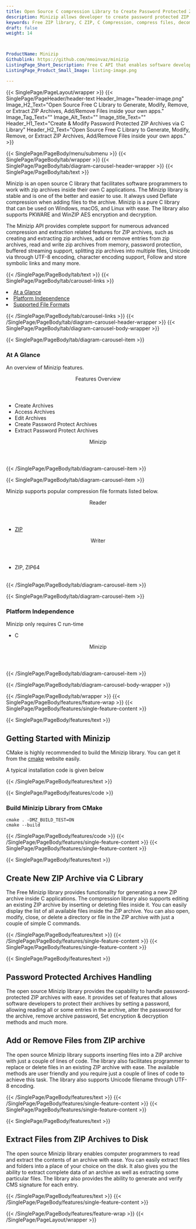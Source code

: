 ```yaml
---
title: Open Source C compression Library to Create Password Protected ZIP Archives
description: Minizip allows developer to create password protected ZIP archives, add or remove files from ZIP archives via C API
keywords: Free ZIP library, C ZIP, C Compression, compress files, decompress files, ZIP C API, PHP compression Library, Open Source C Library, C Zip programming, create zip archives, Opening zip archives, Modify ZIP archives, save archive to a file, List zip archive, password protected ZIP archives
draft: false
weight: 14



ProductName: Minizip
Githublink: https://github.com/nmoinvaz/minizip
ListingPage_Short_Description: Free C API that enables software developers to create and modify new ZIP archives, manage password protected ZIP archives, add/remove files in archives & more.
ListingPage_Product_Small_Image: listing-image.png 

---
```


{{< SinglePage/PageLayout/wrapper >}}
{{< SinglePage/PageHeader/header-text
Header_Image="header-image.png"
Image_H2_Text="Open Source Free C Library to Generate, Modify, Remove, or Extract ZIP Archives, Add/Remove Files inside your own apps."
Image_Tag_Text=""
Image_Alt_Text=""
Image_title_Text=""
Header_H1_Text="Create & Modify Password Protected ZIP Archives via C Library"
Header_H2_Text="Open Source Free C Library to Generate, Modify, Remove, or Extract ZIP Archives, Add/Remove Files inside your own apps." >}}

{{< SinglePage/PageBody/menu/submenu >}}
{{< SinglePage/PageBody/tab/wrapper >}}
{{< SinglePage/PageBody/tab/diagram-carousel-header-wrapper >}}
{{< SinglePage/PageBody/tab/text >}}



<p>Minizip is an open source C library that facilitates software programmers to work with zip archives inside their own C applications. The Minizip library is stable and is one of the better and easier to use. It always used Deflate compression when adding files to the archive. Minizip is a pure C library that can be used on Windows, macOS, and Linux with ease. The library also supports PKWARE and WinZIP AES encryption and decryption.</p>
<p>The Minizip API provides complete support for numerous advanced compression and extraction related features for ZIP archives, such as creating and extracting zip archives, add or remove entries from zip archives, read and write zip archives from memory, password protection, buffered streaming support, splitting zip archives into multiple files, Unicode via through UTF-8 encoding, character encoding support, Follow and store symbolic links and many more.</p>


{{< /SinglePage/PageBody/tab/text >}}
{{< SinglePage/PageBody/tab/carousel-links >}}

<li data-target="#diagramcarousel" data-slide-to="0"><a href="#">At a Glance</a></li>
<li data-target="#diagramcarousel" data-slide-to="2"><a href="#">Platform Independence</a></li>
<li data-target="#diagramcarousel" data-slide-to="1"><a class="activetab" href="#">Supported File Formats</a></li>


{{< /SinglePage/PageBody/tab/carousel-links >}}
{{< /SinglePage/PageBody/tab/diagram-carousel-header-wrapper >}}
{{< SinglePage/PageBody/tab/diagram-carousel-body-wrapper >}}

{{< SinglePage/PageBody/tab/diagram-carousel-item >}}
<h3>At A Glance</h3>
<p>An overview of Minizip features.</p>
<div class="diagram1 d1-poi">
<div class="d1-row">
<div class="d1-col d1-right"><header>Features Overview</header>
<ul>
<li>Create Archives</li>
<li>Access Archives</li>
<li>Edit Archives</li>
<li>Create Password Protect Archives</li>
<li>Extract Password Protect Archives</li>
</ul>
</div>
</div>
<div class="d1-logo" style="border: none;"> <!--<img src='listing-image.png' alt="Compression APIs for .NET" />--><header>Minizip</header><footer><small></small></footer></div>
<!--/logo--></div>
<!--/diagram1-->
{{< /SinglePage/PageBody/tab/diagram-carousel-item >}}

{{< SinglePage/PageBody/tab/diagram-carousel-item >}}
<p>Minizip supports popular compression file formats listed below.</p>
<div class="diagram1 d2 d1-poi">
<div class="d1-row">
<div class="d1-col d1-left"><header><i class="fa fa-arrows-v"> </i> Reader</header>
<ul>
<li><a href="https://docs.fileformat.com/compression/zip/">ZIP</a></li>
</ul>
</div>
<!--/left-->
<div class="d1-col d1-right"><header><i class="fa fa-long-arrow-down"> </i> Writer</header>
<ul>
<li>ZIP, ZIP64</li>
</ul>
</div>
<!--/right--></div>
<!--/row-->
<div class="d1-logo" style="border: none;"><br><footer><small></small></footer></div>
<!--/logo--></div>
<!--/diagram2-->
{{< /SinglePage/PageBody/tab/diagram-carousel-item >}}

{{< SinglePage/PageBody/tab/diagram-carousel-item >}}
<h3>Platform Independence</h3>
<p>Minizip only requires C run-time</p>
<div class="diagram1 d1-poi">
<div class="d1-row">
<ul>
<li class="d1-col d1-left"> C</li>
</ul>
<!--/right--></div>
<!--/row-->
<div class="d1-logo" style="border: none;"><!--<img src='listing-image.png' alt="Compression APIs for .NET" />--><header>Minizip</header><footer><small></small></footer></div>
<!--/logo--></div>
<!--/diagram2 -->
{{< /SinglePage/PageBody/tab/diagram-carousel-item >}}

{{< /SinglePage/PageBody/tab/diagram-carousel-body-wrapper >}}

{{< /SinglePage/PageBody/tab/wrapper >}}
{{< SinglePage/PageBody/features/feature-wrap >}}
{{< SinglePage/PageBody/features/single-feature-content >}}

{{< SinglePage/PageBody/features/text >}}
<h2 class="h2title">Getting Started with Minizip</h2>
<p>CMake is highly recommended to build the Minizip library. You can get it from the <a href="https://cmake.org">cmake</a> website easily.</p>
<p>A typical installation code is given below</p>
{{< /SinglePage/PageBody/features/text >}}

{{< SinglePage/PageBody/features/code >}}
<h3>Build Minizip Library from CMake</h3>
<pre><code class="html">cmake . -DMZ_BUILD_TEST=ON
cmake --build <br></code></pre>
{{< /SinglePage/PageBody/features/code >}}
{{< /SinglePage/PageBody/features/single-feature-content >}}
{{< SinglePage/PageBody/features/single-feature-content >}}

{{< SinglePage/PageBody/features/text >}}
<h2 class="h2title">Create New ZIP Archive via C Library</h2>
<p>The Free Minizip library provides functionality for generating a new ZIP archive inside C applications. The compression library also supports editing an existing ZIP archive by inserting or deleting files inside it. You can easily display the list of all available files inside the ZIP archive. You can also open, modify, close, or delete a directory or file in the ZIP archive with just a couple of simple C commands.</p>

{{< /SinglePage/PageBody/features/text >}}
{{< /SinglePage/PageBody/features/single-feature-content >}}
{{< SinglePage/PageBody/features/single-feature-content >}}

{{< SinglePage/PageBody/features/text >}}
<h2 class="h2title">Password Protected Archives Handling</h2>
<p>The open source Minizip library provides the capability to handle password-protected ZIP archives with ease. It provides set of features that allows software developers to protect their archives by setting a password, allowing reading all or some entries in the archive, alter the password for the archive, remove archive password, Set encryption & decryption methods and much more.</p>
<h2 class="h2title">Add or Remove Files from ZIP archive</h2>
<p>The open source Minizip library supports inserting files into a ZIP archive with just a couple of lines of code. The library also facilitates programmer to replace or delete files in an existing ZIP archive with ease. The available methods are user friendly and you require just a couple of lines of code to achieve this task. The library also supports Unicode filename through UTF-8 encoding.</p>

{{< /SinglePage/PageBody/features/text >}}
{{< /SinglePage/PageBody/features/single-feature-content >}}
{{< SinglePage/PageBody/features/single-feature-content >}}

{{< SinglePage/PageBody/features/text >}}
<h2 class="h2title">Extract Files from ZIP Archives to Disk</h2>
<p>The open source Minizip library enables computer programmers to read and extract the contents of an archive with ease. You can easily extract files and folders into a place of your choice on the disk. It also gives you the ability to extract complete data of an archive as well as extracting some particular files. The library also provides the ability to generate and verify CMS signature for each entry.</p>

{{< /SinglePage/PageBody/features/text >}}
{{< /SinglePage/PageBody/features/single-feature-content >}}

{{< /SinglePage/PageBody/features/feature-wrap >}}
{{< /SinglePage/PageLayout/wrapper >}}
